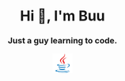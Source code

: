 <h1 align="center">Hi 👋, I'm Buu</h1>
<h3 align="center">Just a guy learning to code.</h3>

<p align="center">
  <a  <a href="https://www.java.com" target="_blank" rel="noreferrer"> <img src="https://raw.githubusercontent.com/devicons/devicon/master/icons/java/java-original.svg" alt="java" width="40" height="40"/> </a>
